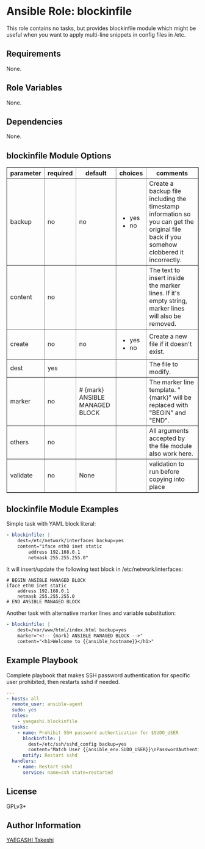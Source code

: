 Ansible Role: blockinfile
=========================

This role contains no tasks, but provides blockinfile module
which might be useful when you want to apply multi-line snippets
in config files in /etc.


Requirements
------------

None.

Role Variables
--------------

None.

Dependencies
------------

None.

blockinfile Module Options
--------------------------

<table border=1 cellpadding=4>
<tr>
<th class="head">parameter</th>
<th class="head">required</th>
<th class="head">default</th>
<th class="head">choices</th>
<th class="head">comments</th>
</tr>
<tr>
<td>backup</td>
<td>no</td>
<td>no</td>
<td><ul><li>yes</li><li>no</li></ul></td>
<td>Create a backup file including the timestamp information so you can get the original file back if you somehow clobbered it incorrectly.</td>
</tr>
<tr>
<td>content</td>
<td>no</td>
<td></td>
<td><ul></ul></td>
<td>The text to insert inside the marker lines. If it's empty string, marker lines will also be removed.</td>
</tr>
<tr>
<td>create</td>
<td>no</td>
<td>no</td>
<td><ul><li>yes</li><li>no</li></ul></td>
<td>Create a new file if it doesn't exist.</td>
</tr>
<tr>
<td>dest</td>
<td>yes</td>
<td></td>
<td><ul></ul></td>
<td>The file to modify.</td>
</tr>
<tr>
<td>marker</td>
<td>no</td>
<td># {mark} ANSIBLE MANAGED BLOCK</td>
<td><ul></ul></td>
<td>The marker line template. "{mark}" will be replaced with "BEGIN" and "END".</td>
</tr>
<tr>
<td>others</td>
<td>no</td>
<td></td>
<td><ul></ul></td>
<td>All arguments accepted by the <span class='module'>file</span> module also work here.</td>
</tr>
<tr>
<td>validate</td>
<td>no</td>
<td>None</td>
<td><ul></ul></td>
<td>validation to run before copying into place</td>
</tr>
</table>

blockinfile Module Examples
---------------------------

Simple task with YAML block literal:

```yaml
- blockinfile: |
    dest=/etc/network/interfaces backup=yes
    content="iface eth0 inet static
        address 192.168.0.1
        netmask 255.255.255.0"
```

It will insert/update the following text block in /etc/network/interfaces:

```
# BEGIN ANSIBLE MANAGED BLOCK
iface eth0 inet static
    address 192.168.0.1
    netmask 255.255.255.0
# END ANSIBLE MANAGED BLOCK
```

Another task with alternative marker lines and variable substitution:

```yaml
- blockinfile: |
    dest=/var/www/html/index.html backup=yes
    marker="<!-- {mark} ANSIBLE MANAGED BLOCK -->"
    content="<h1>Welcome to {{ansible_hostname}}</h1>"
```

Example Playbook
----------------

Complete playbook
that makes SSH password authentication for specific user prohibited,
then restarts sshd if needed.

```yaml
---
- hosts: all
  remote_user: ansible-agent
  sudo: yes
  roles:
    - yaegashi.blockinfile
  tasks:
    - name: Prohibit SSH password authentication for $SUDO_USER
      blockinfile: |
        dest=/etc/ssh/sshd_config backup=yes
        content='Match User {{ansible_env.SUDO_USER}}\nPasswordAuthentication no'
      notify: Restart sshd
  handlers:
    - name: Restart sshd
      service: name=ssh state=restarted
```

License
-------

GPLv3+

Author Information
------------------

[YAEGASHI Takeshi](https://github.com/yaegashi)

